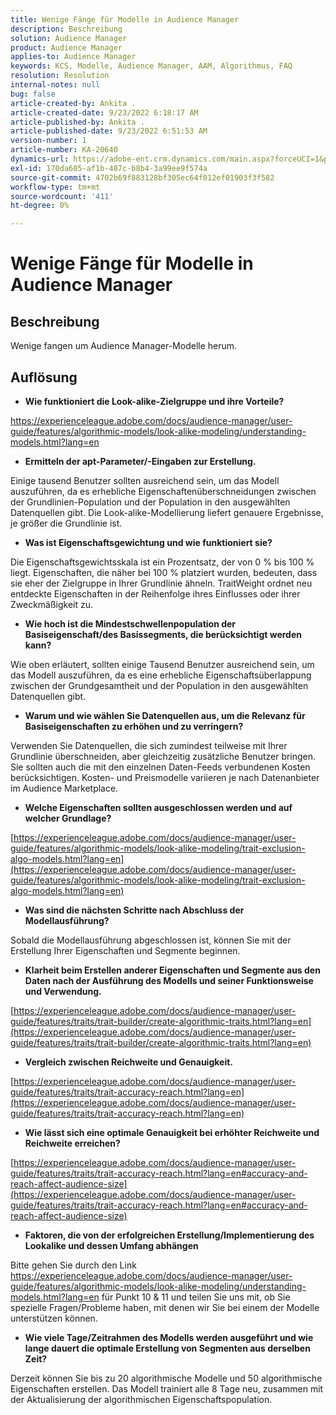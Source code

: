 ```yaml
---
title: Wenige Fänge für Modelle in Audience Manager
description: Beschreibung
solution: Audience Manager
product: Audience Manager
applies-to: Audience Manager
keywords: KCS, Modelle, Audience Manager, AAM, Algorithmus, FAQ
resolution: Resolution
internal-notes: null
bug: false
article-created-by: Ankita .
article-created-date: 9/23/2022 6:18:17 AM
article-published-by: Ankita .
article-published-date: 9/23/2022 6:51:53 AM
version-number: 1
article-number: KA-20640
dynamics-url: https://adobe-ent.crm.dynamics.com/main.aspx?forceUCI=1&pagetype=entityrecord&etn=knowledgearticle&id=e634477b-073b-ed11-9db1-0022480868ff
exl-id: 170da605-af1b-487c-b8b4-3a99ee9f574a
source-git-commit: 4702b69f883128bf305ec64f012ef01903f3f582
workflow-type: tm+mt
source-wordcount: '411'
ht-degree: 0%

---
```


# Wenige Fänge für Modelle in Audience Manager

## Beschreibung

Wenige fangen um Audience Manager-Modelle herum.

## Auflösung


- <b>Wie funktioniert die Look-alike-Zielgruppe und ihre Vorteile?</b>


https://experienceleague.adobe.com/docs/audience-manager/user-guide/features/algorithmic-models/look-alike-modeling/understanding-models.html?lang=en

- <b>Ermitteln der apt-Parameter/-Eingaben zur Erstellung.</b>


Einige tausend Benutzer sollten ausreichend sein, um das Modell auszuführen, da es erhebliche Eigenschaftenüberschneidungen zwischen der Grundlinien-Population und der Population in den ausgewählten Datenquellen gibt. Die Look-alike-Modellierung liefert genauere Ergebnisse, je größer die Grundlinie ist.

- <b>Was ist Eigenschaftsgewichtung und wie funktioniert sie?</b>


Die Eigenschaftsgewichtsskala ist ein Prozentsatz, der von 0 % bis 100 % liegt. Eigenschaften, die näher bei 100 % platziert wurden, bedeuten, dass sie eher der Zielgruppe in Ihrer Grundlinie ähneln. TraitWeight ordnet neu entdeckte Eigenschaften in der Reihenfolge ihres Einflusses oder ihrer Zweckmäßigkeit zu.

- <b>Wie hoch ist die Mindestschwellenpopulation der Basiseigenschaft/des Basissegments, die berücksichtigt werden kann?</b>


Wie oben erläutert, sollten einige Tausend Benutzer ausreichend sein, um das Modell auszuführen, da es eine erhebliche Eigenschaftsüberlappung zwischen der Grundgesamtheit und der Population in den ausgewählten Datenquellen gibt.

- <b>Warum und wie wählen Sie Datenquellen aus, um die Relevanz für Basiseigenschaften zu erhöhen und zu verringern?</b>


Verwenden Sie Datenquellen, die sich zumindest teilweise mit Ihrer Grundlinie überschneiden, aber gleichzeitig zusätzliche Benutzer bringen. Sie sollten auch die mit den einzelnen Daten-Feeds verbundenen Kosten berücksichtigen. Kosten- und Preismodelle variieren je nach Datenanbieter im Audience Marketplace.

- <b>Welche Eigenschaften sollten ausgeschlossen werden und auf welcher Grundlage?</b>


[https://experienceleague.adobe.com/docs/audience-manager/user-guide/features/algorithmic-models/look-alike-modeling/trait-exclusion-algo-models.html?lang=en](https://experienceleague.adobe.com/docs/audience-manager/user-guide/features/algorithmic-models/look-alike-modeling/trait-exclusion-algo-models.html?lang=en)

- <b>Was sind die nächsten Schritte nach Abschluss der Modellausführung?</b>


Sobald die Modellausführung abgeschlossen ist, können Sie mit der Erstellung Ihrer Eigenschaften und Segmente beginnen.

- <b>Klarheit beim Erstellen anderer Eigenschaften und Segmente aus den Daten nach der Ausführung des Modells und seiner Funktionsweise und Verwendung.</b>


[https://experienceleague.adobe.com/docs/audience-manager/user-guide/features/traits/trait-builder/create-algorithmic-traits.html?lang=en](https://experienceleague.adobe.com/docs/audience-manager/user-guide/features/traits/trait-builder/create-algorithmic-traits.html?lang=en)

- <b>Vergleich zwischen Reichweite und Genauigkeit.</b>


[https://experienceleague.adobe.com/docs/audience-manager/user-guide/features/traits/trait-accuracy-reach.html?lang=en](https://experienceleague.adobe.com/docs/audience-manager/user-guide/features/traits/trait-accuracy-reach.html?lang=en)

- <b>Wie lässt sich eine optimale Genauigkeit bei erhöhter Reichweite und Reichweite erreichen?</b>


[https://experienceleague.adobe.com/docs/audience-manager/user-guide/features/traits/trait-accuracy-reach.html?lang=en#accuracy-and-reach-affect-audience-size](https://experienceleague.adobe.com/docs/audience-manager/user-guide/features/traits/trait-accuracy-reach.html?lang=en#accuracy-and-reach-affect-audience-size)

- <b>Faktoren, die von der erfolgreichen Erstellung/Implementierung des Lookalike und dessen Umfang abhängen</b>


Bitte gehen Sie durch den Link https://experienceleague.adobe.com/docs/audience-manager/user-guide/features/algorithmic-models/look-alike-modeling/understanding-models.html?lang=en für Punkt 10 &amp; 11 und teilen Sie uns mit, ob Sie spezielle Fragen/Probleme haben, mit denen wir Sie bei einem der Modelle unterstützen können.

- <b>Wie viele Tage/Zeitrahmen des Modells werden ausgeführt und wie lange dauert die optimale Erstellung von Segmenten aus derselben Zeit?</b>


Derzeit können Sie bis zu 20 algorithmische Modelle und 50 algorithmische Eigenschaften erstellen. Das Modell trainiert alle 8 Tage neu, zusammen mit der Aktualisierung der algorithmischen Eigenschaftspopulation.
